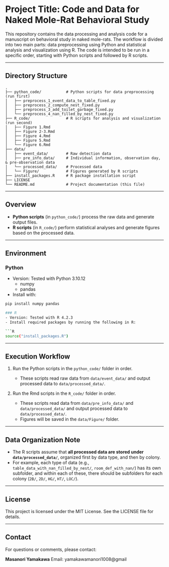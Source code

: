 # Project Title: Code and Data for Naked Mole-Rat Behavioral Study

This repository contains the data processing and analysis code for a manuscript on behavioral study in naked mole-rats. The workflow is divided into two main parts: data preprocessing using Python and statistical analysis and visualization using R. The code is intended to be run in a specific order, starting with Python scripts and followed by R scripts.

---

## Directory Structure

```
.
├── python_code/           # Python scripts for data preprocessing (run first)
│   ├── preprocess_1_event_data_to_table_fixed.py
│   ├── preprocess_2_compute_nest_fixed.py
│   ├── preprocess_3_add_toilet_garbage_fixed.py
│   └── preprocess_4_nan_filled_by_nest_fixed.py
├── R_code/                # R scripts for analysis and visualization (run second)
│   ├── Figure 1.Rmd
│   ├── Figure 2-3.Rmd
│   ├── Figure 4.Rmd
│   ├── Figure 5.Rmd
│   └── Figure 6.Rmd
├── data/
│   ├── event_data/        # Raw detection data
│   ├── pre_info_data/     # Individual information, observation day, & pre-observation data
│   └── processed_data/    # Processed data
│   └── Figure/            # Figures generated by R scripts
├── install_packages.R     # R package installation script
├── LICENSE                
└── README.md              # Project documentation (this file)
```

---

## Overview

- **Python scripts** (in `python_code/`) process the raw data and generate output files.
- **R scripts** (in `R_code/`) perform statistical analyses and generate figures based on the processed data.

---

## Environment

### Python
- Version: Tested with Python 3.10.12
  - numpy
  - pandas
- Install with:

```bash
pip install numpy pandas

### R
- Version: Tested with R 4.2.3
- Install required packages by running the following in R:

```R
source("install_packages.R")
```

---

## Execution Workflow

1. Run the Python scripts in the `python_code/` folder in order.
   - These scripts read raw data from `data/event_data/` and output processed data to `data/processed_data/`.

2. Run the Rmd scripts in the `R_code/` folder in order.
   - These scripts read data from `data/pre_info_data/` and `data/processed_data/` and output processed data to `data/processed_data/`.
   - Figures will be saved in the `data/Figure/` folder.

---

## Data Organization Note

- The R scripts assume that **all processed data are stored under `data/processed_data/`**, organized first by data type, and then by colony.
- For example, each type of data (e.g., `table_data_with_nan_filled_by_nest/`, `room_def_with_nan/`) has its own subfolder, and within each of these, there should be subfolders for each colony (`2B/`, `2D/`, `HG/`, `HT/`, `LOC/`).

---

## License

This project is licensed under the MIT License. See the LICENSE file for details.

---

## Contact

For questions or comments, please contact:

**Masanori Yamakawa**
Email: yamakawamanori1008@gmail
